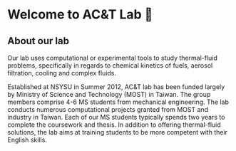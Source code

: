 # Welcome to AC&T Lab 👋

## About our lab
Our lab uses computational or experimental tools to study thermal-fluid problems, specifically in regards to chemical kinetics of fuels, aerosol filtration, cooling and complex fluids. 

Established at NSYSU in Summer 2012, AC&T lab has been funded largely by Ministry of Science and Technology (MOST) in Taiwan. The group members comprise 4-6 MS students from mechanical engineering. The lab conducts numerous computational projects granted from MOST and industry in Taiwan. Each of our MS students typically spends two years to complete the coursework and thesis. In addition to offering thermal-fluid solutions, the lab aims at training students to be more competent with their English skills.

<!--

**Here are some ideas to get you started:**

🙋‍♀️ A short introduction - what is your organization all about?
🌈 Contribution guidelines - how can the community get involved?
👩‍💻 Useful resources - where can the community find your docs? Is there anything else the community should know?
🍿 Fun facts - what does your team eat for breakfast?
🧙 Remember, you can do mighty things with the power of [Markdown](https://docs.github.com/github/writing-on-github/getting-started-with-writing-and-formatting-on-github/basic-writing-and-formatting-syntax)
-->

